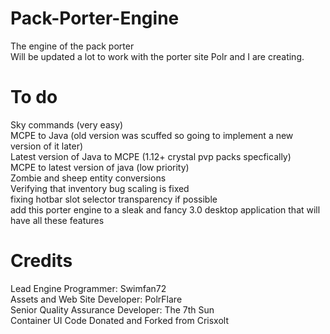 # Pack-Porter-Engine
The engine of the pack porter
<br>
Will be updated a lot to work with the porter site Polr and I are creating.
# To do
Sky commands (very easy)
<br>
MCPE to Java (old version was scuffed so going to implement a new version of it later)
<br>
Latest version of Java to MCPE (1.12+ crystal pvp packs specfically)
<br>
MCPE to latest version of java (low priority)
<br>
Zombie and sheep entity conversions
<br>
Verifying that inventory bug scaling is fixed
<br>
fixing hotbar slot selector transparency if possible
<br>
add this porter engine to a sleak and fancy 3.0 desktop application that will have all these features
# Credits
Lead Engine Programmer: Swimfan72
<br>
Assets and Web Site Developer: PolrFlare
<br>
Senior Quality Assurance Developer: The 7th Sun
<br>
Container UI Code Donated and Forked from Crisxolt
